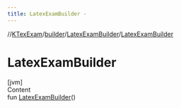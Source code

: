 ```yaml
---
title: LatexExamBuilder -
---
```

//[KTexExam](../../index.md)/[builder](../index.md)/[LatexExamBuilder](index.md)/[LatexExamBuilder](-latex-exam-builder.md)



# LatexExamBuilder  
[jvm]  
Content  
fun [LatexExamBuilder](-latex-exam-builder.md)()  



